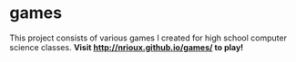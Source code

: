 games
=====
This project consists of various games I created for high school computer science classes. **Visit http://nrioux.github.io/games/ to play!**
